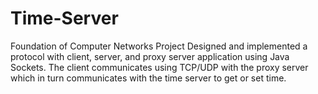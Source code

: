 # Time-Server
Foundation of Computer Networks Project
Designed and implemented a protocol with client, server, and proxy server application using Java Sockets.
The client communicates using TCP/UDP with the proxy server which in turn communicates with the time server to get or set time. 
